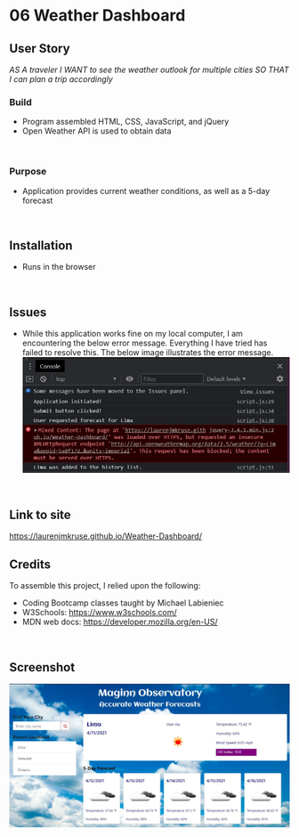 # 06 Weather Dashboard

## User Story
*AS A traveler
I WANT to see the weather outlook for multiple cities
SO THAT I can plan a trip accordingly*
<br>

### Build
* Program assembled HTML, CSS, JavaScript, and jQuery
* Open Weather API is used to obtain data
<br>

### Purpose
* Application provides current weather conditions, as well as a 5-day forecast
<br>

## Installation
* Runs in the browser
<br>

## Issues
* While this application works fine on my local computer, I am encountering the below error message. Everything I have tried has failed to resolve this. The below image illustrates the error message.
![Error](./BrowserError.jpg)
<br>

## Link to site
https://laurenjmkruse.github.io/Weather-Dashboard/
<br>

## Credits
To assemble this project, I relied upon the following:
* Coding Bootcamp classes taught by Michael Labieniec
* W3Schools: https://www.w3schools.com/
* MDN web docs: https://developer.mozilla.org/en-US/
<br>

## Screenshot
![Dashboard](./Weather-Screenshot.jpg)
<br>
